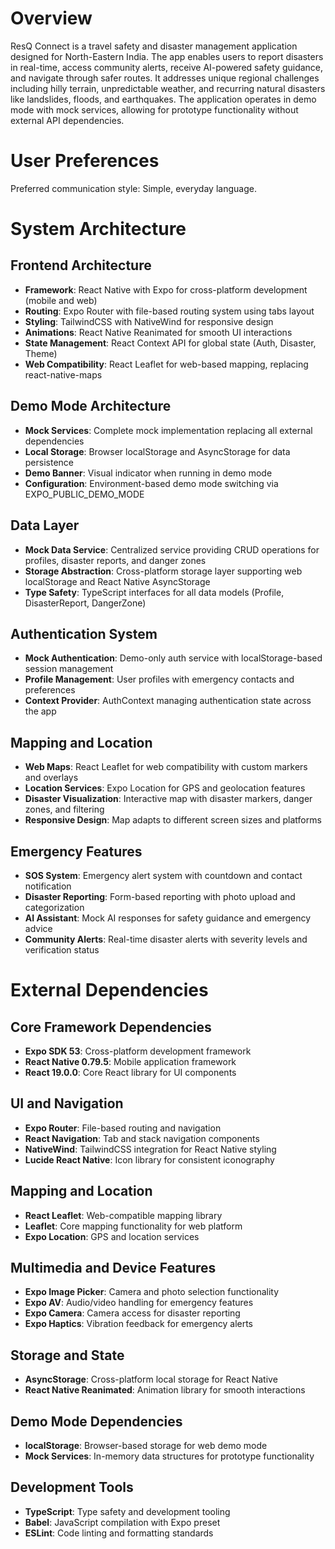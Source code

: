 # Overview

ResQ Connect is a travel safety and disaster management application designed for North-Eastern India. The app enables users to report disasters in real-time, access community alerts, receive AI-powered safety guidance, and navigate through safer routes. It addresses unique regional challenges including hilly terrain, unpredictable weather, and recurring natural disasters like landslides, floods, and earthquakes. The application operates in demo mode with mock services, allowing for prototype functionality without external API dependencies.

# User Preferences

Preferred communication style: Simple, everyday language.

# System Architecture

## Frontend Architecture
- **Framework**: React Native with Expo for cross-platform development (mobile and web)
- **Routing**: Expo Router with file-based routing system using tabs layout
- **Styling**: TailwindCSS with NativeWind for responsive design
- **Animations**: React Native Reanimated for smooth UI interactions
- **State Management**: React Context API for global state (Auth, Disaster, Theme)
- **Web Compatibility**: React Leaflet for web-based mapping, replacing react-native-maps

## Demo Mode Architecture
- **Mock Services**: Complete mock implementation replacing all external dependencies
- **Local Storage**: Browser localStorage and AsyncStorage for data persistence
- **Demo Banner**: Visual indicator when running in demo mode
- **Configuration**: Environment-based demo mode switching via EXPO_PUBLIC_DEMO_MODE

## Data Layer
- **Mock Data Service**: Centralized service providing CRUD operations for profiles, disaster reports, and danger zones
- **Storage Abstraction**: Cross-platform storage layer supporting web localStorage and React Native AsyncStorage
- **Type Safety**: TypeScript interfaces for all data models (Profile, DisasterReport, DangerZone)

## Authentication System
- **Mock Authentication**: Demo-only auth service with localStorage-based session management
- **Profile Management**: User profiles with emergency contacts and preferences
- **Context Provider**: AuthContext managing authentication state across the app

## Mapping and Location
- **Web Maps**: React Leaflet for web compatibility with custom markers and overlays
- **Location Services**: Expo Location for GPS and geolocation features
- **Disaster Visualization**: Interactive map with disaster markers, danger zones, and filtering
- **Responsive Design**: Map adapts to different screen sizes and platforms

## Emergency Features
- **SOS System**: Emergency alert system with countdown and contact notification
- **Disaster Reporting**: Form-based reporting with photo upload and categorization
- **AI Assistant**: Mock AI responses for safety guidance and emergency advice
- **Community Alerts**: Real-time disaster alerts with severity levels and verification status

# External Dependencies

## Core Framework Dependencies
- **Expo SDK 53**: Cross-platform development framework
- **React Native 0.79.5**: Mobile application framework
- **React 19.0.0**: Core React library for UI components

## UI and Navigation
- **Expo Router**: File-based routing and navigation
- **React Navigation**: Tab and stack navigation components
- **NativeWind**: TailwindCSS integration for React Native styling
- **Lucide React Native**: Icon library for consistent iconography

## Mapping and Location
- **React Leaflet**: Web-compatible mapping library
- **Leaflet**: Core mapping functionality for web platform
- **Expo Location**: GPS and location services

## Multimedia and Device Features
- **Expo Image Picker**: Camera and photo selection functionality
- **Expo AV**: Audio/video handling for emergency features
- **Expo Camera**: Camera access for disaster reporting
- **Expo Haptics**: Vibration feedback for emergency alerts

## Storage and State
- **AsyncStorage**: Cross-platform local storage for React Native
- **React Native Reanimated**: Animation library for smooth interactions

## Demo Mode Dependencies
- **localStorage**: Browser-based storage for web demo mode
- **Mock Services**: In-memory data structures for prototype functionality

## Development Tools
- **TypeScript**: Type safety and development tooling
- **Babel**: JavaScript compilation with Expo preset
- **ESLint**: Code linting and formatting standards